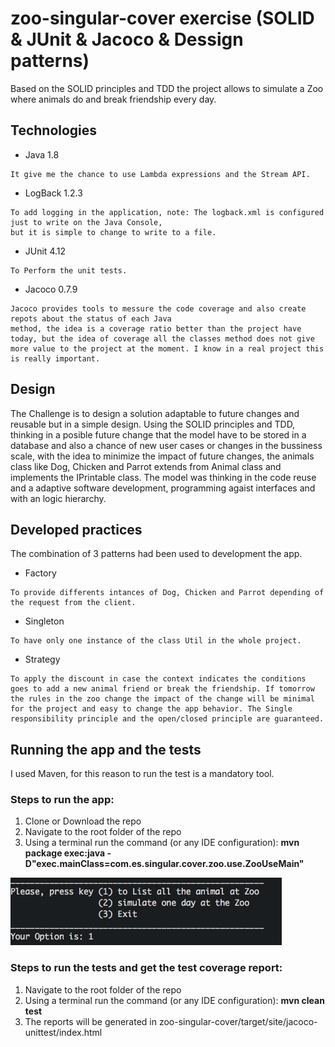 # zoo-singular-cover exercise (SOLID & JUnit & Jacoco & Dessign patterns)

Based on the SOLID principles and TDD the project allows to simulate a Zoo where animals do and break friendship every day.

## Technologies

* Java 1.8

```
It give me the chance to use Lambda expressions and the Stream API.
```

* LogBack 1.2.3

```
To add logging in the application, note: The logback.xml is configured just to write on the Java Console, 
but it is simple to change to write to a file.
```

* JUnit 4.12

```
To Perform the unit tests.
```

* Jacoco 0.7.9

```
Jacoco provides tools to messure the code coverage and also create repots about the status of each Java
method, the idea is a coverage ratio better than the project have today, but the idea of coverage all the classes method does not give more value to the project at the moment. I know in a real project this is really important.
```


## Design

The Challenge is to design a solution adaptable to future changes and reusable but in a simple design. Using the SOLID principles and TDD, thinking in a posible future change that the model have to be stored in a database and also a chance of new user cases or changes in the bussiness scale, with the idea to minimize the impact of future changes, the animals class like Dog, Chicken and Parrot extends from Animal class and implements the IPrintable class. The model was thinking in the code reuse and a adaptive software development, programming agaist interfaces and with an logic hierarchy.

## Developed practices

The combination of 3 patterns had been used to development the app.

* Factory 
```
To provide differents intances of Dog, Chicken and Parrot depending of the request from the client.
```

* Singleton
```
To have only one instance of the class Util in the whole project.
```

* Strategy

```
To apply the discount in case the context indicates the conditions goes to add a new animal friend or break the friendship. If tomorrow the rules in the zoo change the impact of the change will be minimal for the project and easy to change the app behavior. The Single 
responsibility principle and the open/closed principle are guaranteed.
```


## Running the app and the tests

I used Maven, for this reason to run the test is a mandatory tool.

### Steps to run the app:

1. Clone or Download the repo
2. Navigate to the root folder of the repo
3. Using a terminal run the command (or any IDE configuration): **mvn package exec:java -D"exec.mainClass=com.es.singular.cover.zoo.use.ZooUseMain"**

![alt text](https://github.com/jmgomezvarela/zoo-singular-cover/blob/master/src/resources/menuExample.png)


### Steps to run the tests and get the test coverage report:

1. Navigate to the root folder of the repo
2. Using a terminal run the command (or any IDE configuration): **mvn clean test**
3. The reports will be generated in zoo-singular-cover/target/site/jacoco-unittest/index.html
